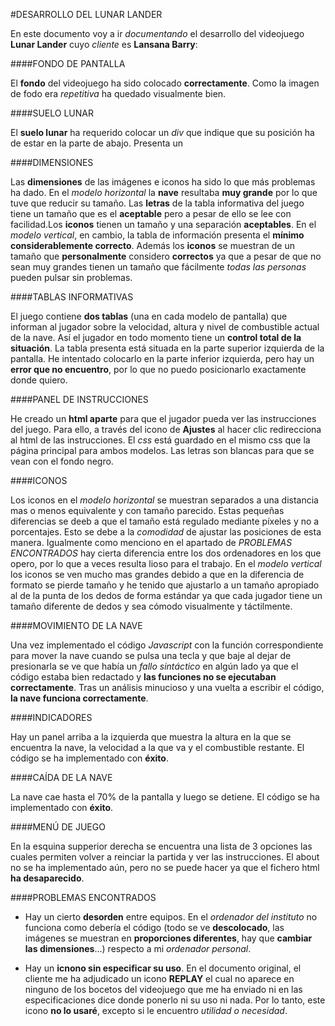 #DESARROLLO DEL LUNAR LANDER

En este documento voy a ir _documentando_ el desarrollo del videojuego **Lunar Lander** cuyo _cliente_ es **Lansana Barry**:

####FONDO DE PANTALLA

El **fondo** del videojuego ha sido colocado **correctamente**. Como la imagen de fodo era _repetitiva_ ha quedado visualmente bien.

####SUELO LUNAR

El **suelo lunar** ha requerido colocar un _div_ que indique que su posición ha de estar en la parte de abajo. Presenta un 

####DIMENSIONES

Las **dimensiones** de las imágenes e iconos ha sido lo que más problemas ha dado. En el _modelo horizontal_ la **nave** resultaba **muy grande** por lo que tuve que reducir su tamaño. Las **letras** de la tabla informativa del juego tiene un tamaño que es el **aceptable** pero a pesar de ello se lee con facilidad.Los **iconos** tienen un tamaño y una separación **aceptables**. En el _modelo vertical_, en cambio, la tabla de información presenta el **mínimo considerablemente correcto**. Además los **iconos** se muestran de un tamaño que **personalmente** considero **correctos** ya que a pesar de que no sean muy grandes tienen un tamaño que fácilmente _todas las personas_ pueden pulsar sin problemas. 

####TABLAS INFORMATIVAS

El juego contiene **dos tablas** (una en cada modelo de pantalla) que informan al jugador sobre la velocidad, altura y nivel de combustible actual de la nave. Así el jugador en todo momento tiene un **control total de la situación**. La tabla presenta está situada en la parte superior izquierda de la pantalla. He intentado colocarlo en la parte inferior izquierda, pero hay un **error que no encuentro**, por lo que no puedo posicionarlo exactamente donde quiero.

####PANEL DE INSTRUCCIONES

He creado un **html aparte** para que el jugador pueda ver las instrucciones del juego. Para ello, a través del icono de **Ajustes** al hacer clic redirecciona al html de las instrucciones. El _css_ está guardado en el mismo css que la página principal para ambos modelos. Las letras son blancas para que se vean con el fondo negro.

####ICONOS

Los iconos en el _modelo horizontal_ se muestran separados a una distancia mas o menos equivalente y con tamaño parecido. Estas pequeñas diferencias se deeb a que el tamaño está regulado mediante píxeles y no a porcentajes. Esto se debe a la _comodidad_ de ajustar las posiciones de esta manera. Igualmente como menciono en el apartado de _PROBLEMAS ENCONTRADOS_ hay cierta diferencia entre los dos ordenadores en los que opero, por lo que a veces resulta lioso para el trabajo. En el _modelo vertical_ los iconos se ven mucho mas grandes debido a que en la diferencia de formato se pierde tamaño y he tenido que ajustarlo a un tamaño apropiado al de la punta de los dedos de forma estándar ya que cada jugador tiene un tamaño diferente de dedos y sea cómodo visualmente y táctilmente.

####MOVIMIENTO DE LA NAVE

Una vez implementado el código _Javascript_ con la función correspondiente para mover la nave cuando se pulsa una tecla y que baje al dejar de presionarla se ve que había un _fallo sintáctico_ en algún lado ya que el código estaba bien redactado y **las funciones no se ejecutaban correctamente**. Tras un análisis minucioso y una vuelta a escribir el código, **la nave funciona correctamente**.

####INDICADORES

Hay un panel arriba a la izquierda que muestra la altura en la que se encuentra la nave, la velocidad a la que va y el combustible restante. El código se ha implementado con **éxito**.

####CAÍDA DE LA NAVE

La nave cae hasta el 70% de la pantalla y luego se detiene. El código se ha implementado con **éxito**.

####MENÚ DE JUEGO

En la esquina supperior derecha se encuentra una lista de 3 opciones las cuales permiten volver a reinciar la partida y ver las instrucciones. El about no se ha implementado aún, pero no se puede hacer ya que el fichero html **ha desaparecido**.

####PROBLEMAS ENCONTRADOS

- Hay un cierto **desorden** entre equipos. En el _ordenador del instituto_ no funciona como debería el código (todo se ve **descolocado**, las imágenes se muestran en **proporciones diferentes**, hay que **cambiar las dimensiones**...) respecto a mi _ordenador personal_.

- Hay un **icnono sin especificar su uso**. En el documento original, el cliente me ha adjudicado un icono **REPLAY** el cual no aparece en ninguno de los bocetos del videojuego que me ha enviado ni en las especificaciones dice donde ponerlo ni su uso ni nada. Por lo tanto, este icono **no lo usaré**, excepto si le encuentro _utilidad o necesidad_.
